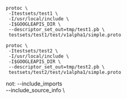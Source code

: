 ```
protoc \
 -Itestsets/test1 \
 -I/usr/local/include \
 -I$GOOGLEAPIS_DIR \
 --descriptor_set_out=tmp/test1.pb \
 testsets/test1/test/v1alpha1/simple.proto
```

```
protoc \
 -Itestsets/test2 \
 -I/usr/local/include \
 -I$GOOGLEAPIS_DIR \
 --descriptor_set_out=tmp/test2.pb \
 testsets/test2/test/v1alpha1/simple.proto
```


not: --include_imports \
     --include_source_info \
